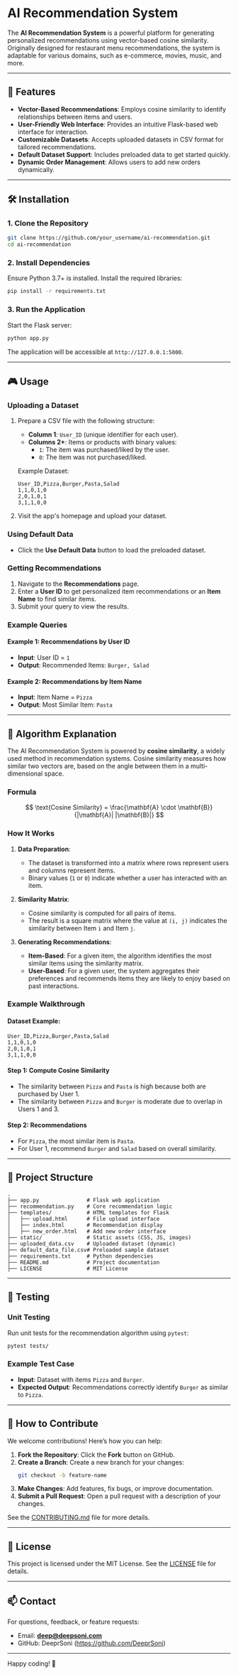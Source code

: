 # AI Recommendation System

The **AI Recommendation System** is a powerful platform for generating personalized recommendations using vector-based cosine similarity. Originally designed for restaurant menu recommendations, the system is adaptable for various domains, such as e-commerce, movies, music, and more.

---

## 🚀 Features

- **Vector-Based Recommendations**: Employs cosine similarity to identify relationships between items and users.
- **User-Friendly Web Interface**: Provides an intuitive Flask-based web interface for interaction.
- **Customizable Datasets**: Accepts uploaded datasets in CSV format for tailored recommendations.
- **Default Dataset Support**: Includes preloaded data to get started quickly.
- **Dynamic Order Management**: Allows users to add new orders dynamically.

---

## 🛠️ Installation

### 1. Clone the Repository
```bash
git clone https://github.com/your_username/ai-recommendation.git
cd ai-recommendation
```

### 2. Install Dependencies
Ensure Python 3.7+ is installed. Install the required libraries:
```bash
pip install -r requirements.txt
```

### 3. Run the Application
Start the Flask server:
```bash
python app.py
```

The application will be accessible at `http://127.0.0.1:5000`.

---

## 🎮 Usage

### Uploading a Dataset
1. Prepare a CSV file with the following structure:
   - **Column 1**: `User_ID` (unique identifier for each user).
   - **Columns 2+**: Items or products with binary values:
     - `1`: The item was purchased/liked by the user.
     - `0`: The item was not purchased/liked.

   Example Dataset:
   ```csv
   User_ID,Pizza,Burger,Pasta,Salad
   1,1,0,1,0
   2,0,1,0,1
   3,1,1,0,0
   ```

2. Visit the app's homepage and upload your dataset.

### Using Default Data
- Click the **Use Default Data** button to load the preloaded dataset.

### Getting Recommendations
1. Navigate to the **Recommendations** page.
2. Enter a **User ID** to get personalized item recommendations or an **Item Name** to find similar items.
3. Submit your query to view the results.

### Example Queries
#### Example 1: Recommendations by User ID
- **Input**: User ID = `1`
- **Output**: Recommended Items: `Burger, Salad`

#### Example 2: Recommendations by Item Name
- **Input**: Item Name = `Pizza`
- **Output**: Most Similar Item: `Pasta`

---

## 🧠 Algorithm Explanation

The AI Recommendation System is powered by **cosine similarity**, a widely used method in recommendation systems. Cosine similarity measures how similar two vectors are, based on the angle between them in a multi-dimensional space.

### Formula
$$ 
\text{Cosine Similarity} = \frac{\mathbf{A} \cdot \mathbf{B}}{|\mathbf{A}| |\mathbf{B}|}
$$

### How It Works

1. **Data Preparation**:
   - The dataset is transformed into a matrix where rows represent users and columns represent items.
   - Binary values (`1` or `0`) indicate whether a user has interacted with an item.

2. **Similarity Matrix**:
   - Cosine similarity is computed for all pairs of items.
   - The result is a square matrix where the value at `(i, j)` indicates the similarity between Item `i` and Item `j`.

3. **Generating Recommendations**:
   - **Item-Based**: For a given item, the algorithm identifies the most similar items using the similarity matrix.
   - **User-Based**: For a given user, the system aggregates their preferences and recommends items they are likely to enjoy based on past interactions.

### Example Walkthrough

#### Dataset Example:
```csv
User_ID,Pizza,Burger,Pasta,Salad
1,1,0,1,0
2,0,1,0,1
3,1,1,0,0
```

#### Step 1: Compute Cosine Similarity
- The similarity between `Pizza` and `Pasta` is high because both are purchased by User 1.
- The similarity between `Pizza` and `Burger` is moderate due to overlap in Users 1 and 3.

#### Step 2: Recommendations
- For `Pizza`, the most similar item is `Pasta`.
- For User 1, recommend `Burger` and `Salad` based on overall similarity.

---

## 📂 Project Structure

```
.
├── app.py               # Flask web application
├── recommendation.py    # Core recommendation logic
├── templates/           # HTML templates for Flask
│   ├── upload.html      # File upload interface
│   ├── index.html       # Recommendation display
│   ├── new_order.html   # Add new order interface
├── static/              # Static assets (CSS, JS, images)
├── uploaded_data.csv    # Uploaded dataset (dynamic)
├── default_data_file.csv# Preloaded sample dataset
├── requirements.txt     # Python dependencies
├── README.md            # Project documentation
├── LICENSE              # MIT License
```

---

## 🧪 Testing

### Unit Testing
Run unit tests for the recommendation algorithm using `pytest`:
```bash
pytest tests/
```

### Example Test Case
- **Input**: Dataset with items `Pizza` and `Burger`.
- **Expected Output**: Recommendations correctly identify `Burger` as similar to `Pizza`.

---

## 🌟 How to Contribute

We welcome contributions! Here’s how you can help:

1. **Fork the Repository**: Click the **Fork** button on GitHub.
2. **Create a Branch**: Create a new branch for your changes:
   ```bash
   git checkout -b feature-name
   ```
3. **Make Changes**: Add features, fix bugs, or improve documentation.
4. **Submit a Pull Request**: Open a pull request with a description of your changes.

See the [CONTRIBUTING.md](CONTRIBUTING.md) file for more details.

---

## 📄 License

This project is licensed under the MIT License. See the [LICENSE](LICENSE) file for details.

---

## 📫 Contact

For questions, feedback, or feature requests:
- Email: **deep@deepsoni.com**
- GitHub: DeeprSoni (https://github.com/DeeprSoni)

---

Happy coding! 🚀


